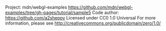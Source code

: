 Project: mdn/webgl-examples
      https://github.com/mdn/webgl-examples/tree/gh-pages/tutorial/sample5
Code author: https://github.com/a2sheppy
Licensed under CC0 1.0 Universal
For more information, please see
<http://creativecommons.org/publicdomain/zero/1.0/>
